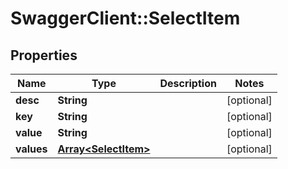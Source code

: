 # SwaggerClient::SelectItem

## Properties
Name | Type | Description | Notes
------------ | ------------- | ------------- | -------------
**desc** | **String** |  | [optional] 
**key** | **String** |  | [optional] 
**value** | **String** |  | [optional] 
**values** | [**Array&lt;SelectItem&gt;**](SelectItem.md) |  | [optional] 


